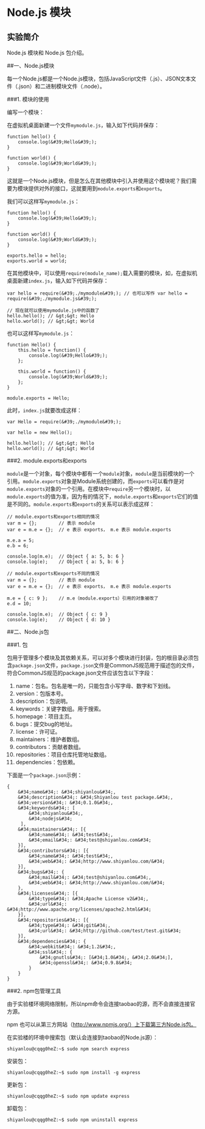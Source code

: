 # Node.js 模块

## 实验简介

Node.js 模块和 Node.js 包介绍。

##一、Node.js模块

每一个Node.js都是一个Node.js模块，包括JavaScript文件（.js）、JSON文本文件（.json）和二进制模块文件（.node）。

###1. 模块的使用

编写一个模块：

在虚拟机桌面新建一个文件`mymodule.js`，输入如下代码并保存：

```
function hello() {
    console.log(&#39;Hello&#39;);
}

function world() {
    console.log(&#39;World&#39;);
}
```

这就是一个Node.js模块，但是怎么在其他模块中引入并使用这个模块呢？我们需要为模块提供对外的接口，这就要用到`module.exports`和`exports`。

我们可以这样写`mymodule.js`：

```
function hello() {
    console.log(&#39;Hello&#39;);
}

function world() {
    console.log(&#39;World&#39;);
}

exports.hello = hello;
exports.world = world;
```

在其他模块中，可以使用`require(module_name);`载入需要的模块，如，在虚拟机桌面新建`index.js`，输入如下代码并保存：

```
var hello = require(&#39;./mymodule&#39;); // 也可以写作 var hello = require(&#39;./mymodule.js&#39;);

// 现在就可以使用mymodule.js中的函数了
hello.hello(); // &gt;&gt; Hello
hello.world(); // &gt;&gt; World
```

也可以这样写`mymodule.js`：

```
function Hello() {
    this.hello = function() {
        console.log(&#39;Hello&#39;);
    };
    
    this.world = function() {
        console.log(&#39;World&#39;);
    };
}

module.exports = Hello;
```

此时，`index.js`就要改成这样：

```
var Hello = require(&#39;./mymodule&#39;);

var hello = new Hello();

hello.hello(); // &gt;&gt; Hello
hello.world(); // &gt;&gt; World
```

###2. module.exports和exports

`module`是一个对象，每个模块中都有一个`module`对象，`module`是当前模块的一个引用。`module.exports`对象是Module系统创建的，而`exports`可以看作是对`module.exports`对象的一个引用。在模块中`require`另一个模块时，以`module.exports`的值为准，因为有的情况下，`module.exports`和`exports`它们的值是不同的。`module.exports`和`exports`的关系可以表示成这样：

```
// module.exports和exports相同的情况
var m = {};        // 表示 module
var e = m.e = {};  // e 表示 exports， m.e 表示 module.exports

m.e.a = 5;
e.b = 6;

console.log(m.e);  // Object { a: 5, b: 6 }
console.log(e);    // Object { a: 5, b: 6 }
```

```
// module.exports和exports不同的情况
var m = {};        // 表示 module
var e = m.e = {};  // e 表示 exports， m.e 表示 module.exports

m.e = { c: 9 };    // m.e（module.exports）引用的对象被改了
e.d = 10;

console.log(m.e);  // Object { c: 9 }
console.log(e);    // Object { d: 10 }
```

##二、Node.js包

###1. 包

包用于管理多个模块及其依赖关系，可以对多个模块进行封装，包的根目录必须包含`package.json`文件，`package.json`文件是CommonJS规范用于描述包的文件，符合CommonJS规范的package.json文件应该包含以下字段：

1. name：包名。包名是唯一的，只能包含小写字母、数字和下划线。
2. version：包版本号。
3. description：包说明。
3. keywords：关键字数组。用于搜索。
4. homepage：项目主页。
5. bugs：提交bug的地址。
6. license：许可证。
7. maintainers：维护者数组。
8. contributors：贡献者数组。
9. repositories：项目仓库托管地址数组。
10. dependencies：包依赖。

下面是一个`package.json`示例：

```
{
    &#34;name&#34;: &#34;shiyanlou&#34;,
    &#34;description&#34;: &#34;Shiyanlou test package.&#34;,
    &#34;version&#34;: &#34;0.1.0&#34;,
    &#34;keywords&#34;: [
        &#34;shiyanlou&#34;,
        &#34;nodejs&#34;
     ],
    &#34;maintainers&#34;: [{
        &#34;name&#34;: &#34;test&#34;,
        &#34;email&#34;: &#34;test@shiyanlou.com&#34;
    }],
    &#34;contributors&#34;: [{
        &#34;name&#34;: &#34;test&#34;,
        &#34;web&#34;: &#34;http://www.shiyanlou.com/&#34;
    }],
    &#34;bugs&#34;: {
        &#34;mail&#34;: &#34;test@shiyanlou.com&#34;,
        &#34;web&#34;: &#34;http://www.shiyanlou.com/&#34;
    },
    &#34;licenses&#34;: [{
        &#34;type&#34;: &#34;Apache License v2&#34;,
        &#34;url&#34;: &#34;http://www.apache.org/licenses/apache2.html&#34;
    }],
    &#34;repositories&#34;: [{
        &#34;type&#34;: &#34;git&#34;,
        &#34;url&#34;: &#34;http://github.com/test/test.git&#34;
    }],
    &#34;dependencies&#34;: { 
        &#34;webkit&#34;: &#34;1.2&#34;,
        &#34;ssl&#34;: { 
            &#34;gnutls&#34;: [&#34;1.0&#34;, &#34;2.0&#34;],
            &#34;openssl&#34;: &#34;0.9.8&#34;
        }
    }
}
```

###2. npm包管理工具

由于实验楼环境网络限制，所以npm命令会连接taobao的源，而不会直接连接官方源。

npm 也可以从第三方网站（http://www.npmjs.org/）上下载第三方Node.js包。

在实验楼的环境中搜索包（默认会连接到taobao的Node.js源）：

```
shiyanlou@cqqg0heZ:~$ sudo npm search express
```

安装包：

```
shiyanlou@cqqg0heZ:~$ sudo npm install -g express
```

更新包：

```
shiyanlou@cqqg0heZ:~$ sudo npm update express
```

卸载包：

```
shiyanlou@cqqg0heZ:~$ sudo npm uninstall express
```

